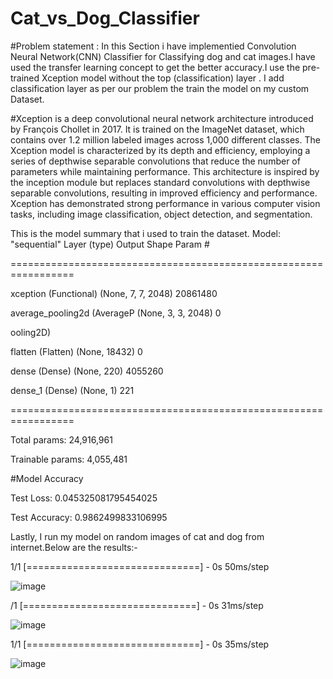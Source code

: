 # Cat_vs_Dog_Classifier
#Problem statement :
In this Section i have  implementied Convolution Neural Network(CNN) Classifier for Classifying dog and cat images.I have used the transfer learning concept to get the better accuracy.I use the pre-trained Xception model without the top (classification) layer . I add classification layer as per our problem the train the model on my custom Dataset.

#Xception is a deep convolutional neural network architecture introduced by François Chollet in 2017. It is trained on the ImageNet dataset, which contains over 1.2 million labeled images across 1,000 different classes. The Xception model is characterized by its depth and efficiency, employing a series of depthwise separable convolutions that reduce the number of parameters while maintaining performance. This architecture is inspired by the inception module but replaces standard convolutions with depthwise separable convolutions, resulting in improved efficiency and performance. Xception has demonstrated strong performance in various computer vision tasks, including image classification, object detection, and segmentation.

This is the model summary that i used to train the dataset.
Model: "sequential"
Layer (type)                Output Shape              Param #   

=================================================================

 xception (Functional)       (None, 7, 7, 2048)        20861480  
                                                                 
 average_pooling2d (AverageP  (None, 3, 3, 2048)       0         

 ooling2D)                                                       
                                                               
 flatten (Flatten)           (None, 18432)             0         
                                                               
 dense (Dense)               (None, 220)               4055260   
                                                               
 dense_1 (Dense)             (None, 1)                 221       
                                                               
=================================================================

Total params: 24,916,961

Trainable params: 4,055,481

#Model Accuracy

Test Loss: 0.045325081795454025

Test Accuracy: 0.9862499833106995

Lastly, I run my model on random images of cat and dog from internet.Below are the results:-

1/1 [==============================] - 0s 50ms/step

![image](https://github.com/user-attachments/assets/038e3cb9-25cc-495c-9749-dd6c29a7bb16)

/1 [==============================] - 0s 31ms/step

![image](https://github.com/user-attachments/assets/91e52f84-7186-4120-a1cc-4460581ad65f)

1/1 [==============================] - 0s 35ms/step

![image](https://github.com/user-attachments/assets/4fc7db8b-5fdb-49ce-a6e2-9b7b68161625)





